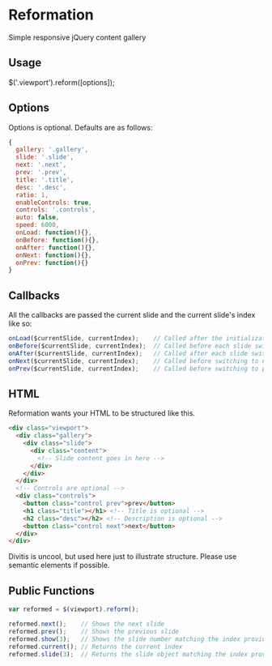 Reformation
===========

Simple responsive jQuery content gallery

Usage
-----

$('.viewport').reform([options]);


Options
-------

Options is optional. Defaults are as follows:

```javascript
{
  gallery: '.gallery',
  slide: '.slide',
  next: '.next',
  prev: '.prev',
  title: '.title',
  desc: '.desc',
  ratio: 1,
  enableControls: true,
  controls: '.controls',
  auto: false,
  speed: 6000,
  onLoad: function(){},
  onBefore: function(){},
  onAfter: function(){},
  onNext: function(){},
  onPrev: function(){}
}
```

Callbacks
---------

All the callbacks are passed the current slide and the current slide's index like so:

```javascript
onLoad($currentSlide, currentIndex);    // Called after the initialization is finished
onBefore($currentSlide, currentIndex);  // Called before each slide switch
onAfter($currentSlide, currentIndex);   // Called after each slide switch
onNext($currentSlide, currentIndex);    // Called before switching to next slide
onPrev($currentSlide, currentIndex);    // Called before switching to previous slide
```

HTML
----

Reformation wants your HTML to be structured like this.

```html
<div class="viewport">
  <div class="gallery">
    <div class="slide">
      <div class="content">
        <!-- Slide content goes in here -->
      </div>
    </div>
  </div>
  <!-- Controls are optional -->
  <div class="controls">
    <button class="control prev">prev</button>
    <h1 class="title"></h1> <!-- Title is optional -->
    <h2 class="desc"></h2> <!-- Description is optional -->
    <button class="control next">next</button>
  </div>
</div>
```

Divitis is uncool, but used here just to illustrate structure. Please use semantic elements if possible.

Public Functions
----------------

```javascript
var reformed = $(viewport).reform();

reformed.next();    // Shows the next slide
reformed.prev();    // Shows the previous slide
reformed.show(3);   // Shows the slide number matching the index provided
reformed.current(); // Returns the current index
reformed.slide(3);  // Returns the slide object matching the index provided
```
